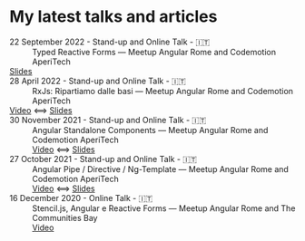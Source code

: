 # My latest talks and articles

<dl>
<dt> 22 September 2022 - Stand-up and Online Talk - 🇮🇹 </dt>
  <dd>
    Typed Reactive Forms — Meetup Angular Rome and Codemotion AperiTech <br />
  </dd>  
  <a href="https://docs.google.com/presentation/d/1qdT4EZEnVYx2ul4Xa7MY-hCwlNMJu7r020dGBYvEOaE/edit?usp=sharing">Slides</a>
  </dd>

<dt> 28 April 2022 - Stand-up and Online Talk - 🇮🇹 </dt>
  <dd>
    RxJs: Ripartiamo dalle basi — Meetup Angular Rome and Codemotion AperiTech <br />
  </dd>  
  <a href="https://talks.codemotion.com/rxjs-ripartiamo-dalle-basi">Video</a> ⟺ <a href="https://docs.google.com/presentation/d/1NyU7lKaY4HV_SDWa4X1y3nA0Yyzz7D98MxZKw9F03YU/edit?usp=sharing">Slides</a>
  </dd>

<dt> 30 November 2021 - Stand-up and Online Talk - 🇮🇹 </dt>
  <dd>
    Angular Standalone Components — Meetup Angular Rome and Codemotion AperiTech <br />
    <a href="https://www.youtube.com/watch?v=qEfL1ofSAuc">Video</a> ⟺ <a href="https://github.com/DavidePassafaro/talks-and-articles-extra-resources/blob/main/slides/30%20November%202021%20-%20Angular%20Standadlone%20Components.pptx">Slides</a>
  </dd>
  
  <dt> 27 October 2021 - Stand-up and Online Talk - 🇮🇹 </dt>
  <dd>
    Angular Pipe / Directive / Ng-Template — Meetup Angular Rome and Codemotion AperiTech <br />
    <a href="https://www.youtube.com/watch?v=dMuDYVNDm8g">Video</a> ⟺ <a href="https://github.com/DavidePassafaro/talks-and-articles-extra-resources/blob/7e196609d1b883d926e4d410161ba2acbc92921c/slides/27%20October%202021%20-%20Angular%20Pipe%20Directive%20Ng-Template.pptx">Slides</a>
  </dd>
  
  <dt> 16 December 2020 - Online Talk - 🇮🇹 </dt>
  <dd>
    Stencil.js, Angular e Reactive Forms — Meetup Angular Rome and The Communities Bay <br />
    <a href="https://youtu.be/sTLi_-s_RWs">Video</a>
  </dd>
</dl>
